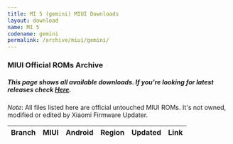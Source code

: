 ```yaml
---
title: MI 5 (gemini) MIUI Downloads
layout: download
name: MI 5
codename: gemini
permalink: /archive/miui/gemini/
---
```

### MIUI Official ROMs Archive
##### This page shows all available downloads. If you're looking for latest releases check [Here](/miui/gemini/).
*Note*: All files listed here are official untouched MIUI ROMs. It's not owned, modified or edited by Xiaomi Firmware Updater.

<div class="table-responsive-md" id="table-wrapper">
<table id="miui" class="compact table table-striped table-hover table-sm">
    <thead class="thead-dark">
        <tr>
            <th>Branch</th>
            <th>MIUI</th>
            <th>Android</th>
            <th>Region</th>
            <th>Updated</th>
            <th>Link</th>
        </tr>
    </thead>
    <script>loadMiuiArchive('gemini')</script>
</table>
</div>


